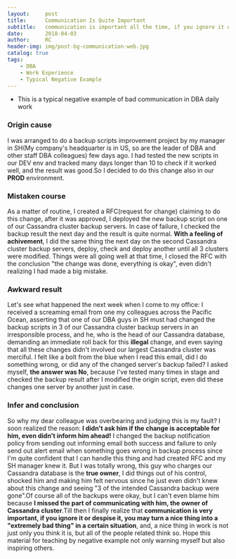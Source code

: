 ```yaml
---
layout:     post
title:      Communication Is Quite Important
subtitle:  	communication is important all the time, if you ignore it or despise it, you may turn a nice thing into a "extremely bad thing" in a certain situation.
date:       2018-04-03
author:     RC
header-img: img/post-bg-communication-web.jpg
catalog: true
tags:
    - DBA
    - Work Experience
    - Typical Negative Example
---
```


- This is a typical negative example of bad communication in DBA daily work

### Origin cause
I was arranged to do a backup scripts improvement project by my manager in SH(My company's headquarter is in US, so are the leader of DBA and other staff DBA colleagues) few days ago. I had tested the new scripts in our DEV env and tracked many days longer than 10 to check if it worked well, and the result was good.So I decided to do this change also in our **PROD** environment. 
### Mistaken course
As a matter of routine, I created a RFC(request for change) claiming to do this change, after it was approved, I deployed the new backup script on one of our Cassandra cluster backup servers. In case of failure, I checked the backup result the next day and the result is quite normal. **With a feeling of achivement**, I did the same thing the next day on the second Cassandra cluster backup servers, deploy, check and deploy another until all 3 clusters were modified. Things were all going well at that time, I closed the RFC with the conclusion "the change was done, everything is okay", even didn't realizing I had made a big mistake. 
### Awkward result
Let's see what happened the next week when I come to my office: I received a screaming email from one my colleagues across the Pacific Ocean, asserting that one of our DBA guys in SH must had changed the backup scripts in 3 of our Cassandra cluster backup servers in an irresponsible process, and he, who is the head of our Cassandra database, demanding an immediate roll back for this **illegal** change, and even saying that all these changes didn't involved our largest Cassandra cluster was merciful. I felt like a bolt from the blue when I read this email, did I do something wrong, or did any of the changed server's backup failed? I asked myself, **the answer was No**, because I've tested many times in stage and checked the backup result after I modified the origin script, even did these changes one server by another just in case. 
### Infer and conclusion 
So why my dear colleague was overbearing and judging this is my fault? I soon realized the reason: **I didn't ask him if the change is acceptable for him, even didn't inform him ahead!** I changed the backup notification policy from sending out informing email both success and failure to only send out alert email when something goes wrong in backup process since I'm quite confident that I can handle this thing and had created RFC and my SH manager knew it. But I was totally wrong, this guy who charges our Cassandra database is the **true owner**, I did things out of his control, shocked him and making him felt nervous since he just even didn't knew about this change and seeing "3 of the intended Cassandra backup were gone".Of course all of the backups were okay, but I can't even blame him because **I missed the part of communicating with him, the owner of Cassandra cluster**.Till then I finally realize that **communication is very important, if you ignore it or despise it, you may turn a nice thing into a "extremely bad thing" in a certain situation**, and, a nice thing in work is not just only you think it is, but all of the people related think so. Hope this material for teaching by negative example not only warning myself but also inspiring others.